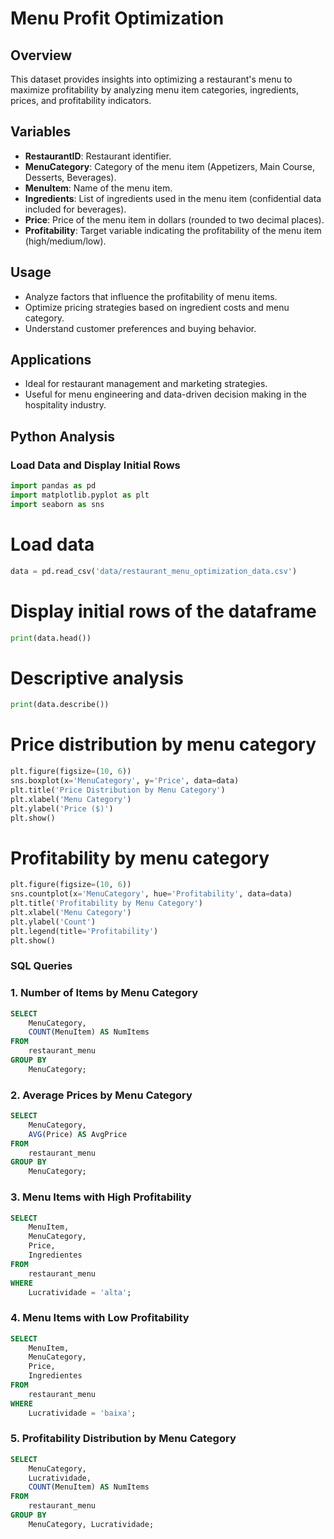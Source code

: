 # Menu Profit Optimization

## Overview
This dataset provides insights into optimizing a restaurant's menu to maximize profitability by analyzing menu item categories, ingredients, prices, and profitability indicators.

## Variables
- **RestaurantID**: Restaurant identifier.
- **MenuCategory**: Category of the menu item (Appetizers, Main Course, Desserts, Beverages).
- **MenuItem**: Name of the menu item.
- **Ingredients**: List of ingredients used in the menu item (confidential data included for beverages).
- **Price**: Price of the menu item in dollars (rounded to two decimal places).
- **Profitability**: Target variable indicating the profitability of the menu item (high/medium/low).

## Usage
- Analyze factors that influence the profitability of menu items.
- Optimize pricing strategies based on ingredient costs and menu category.
- Understand customer preferences and buying behavior.

## Applications
- Ideal for restaurant management and marketing strategies.
- Useful for menu engineering and data-driven decision making in the hospitality industry.
## Python Analysis

### Load Data and Display Initial Rows

```python
import pandas as pd
import matplotlib.pyplot as plt
import seaborn as sns
```
# Load data
```python
data = pd.read_csv('data/restaurant_menu_optimization_data.csv')
```
# Display initial rows of the dataframe
```python
print(data.head())
```

# Descriptive analysis
```python
print(data.describe())
```

# Price distribution by menu category
```python
plt.figure(figsize=(10, 6))
sns.boxplot(x='MenuCategory', y='Price', data=data)
plt.title('Price Distribution by Menu Category')
plt.xlabel('Menu Category')
plt.ylabel('Price ($)')
plt.show()
```

# Profitability by menu category
```python
plt.figure(figsize=(10, 6))
sns.countplot(x='MenuCategory', hue='Profitability', data=data)
plt.title('Profitability by Menu Category')
plt.xlabel('Menu Category')
plt.ylabel('Count')
plt.legend(title='Profitability')
plt.show()
```

### SQL Queries

### 1. Number of Items by Menu Category
```sql
SELECT
    MenuCategory,
    COUNT(MenuItem) AS NumItems
FROM
    restaurant_menu
GROUP BY
    MenuCategory;
```
### 2. Average Prices by Menu Category
```sql
SELECT
    MenuCategory,
    AVG(Price) AS AvgPrice
FROM
    restaurant_menu
GROUP BY
    MenuCategory;
```
### 3. Menu Items with High Profitability
```sql
SELECT
    MenuItem,
    MenuCategory,
    Price,
    Ingredientes
FROM
    restaurant_menu
WHERE
    Lucratividade = 'alta';
```
### 4. Menu Items with Low Profitability
```sql
SELECT
    MenuItem,
    MenuCategory,
    Price,
    Ingredientes
FROM
    restaurant_menu
WHERE
    Lucratividade = 'baixa';
```
### 5. Profitability Distribution by Menu Category
```sql
SELECT
    MenuCategory,
    Lucratividade,
    COUNT(MenuItem) AS NumItems
FROM
    restaurant_menu
GROUP BY
    MenuCategory, Lucratividade;
```
